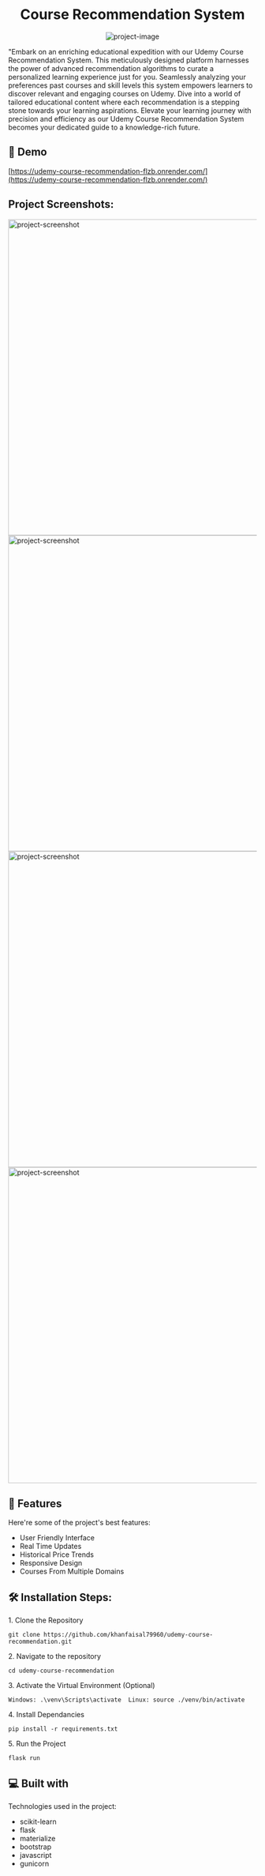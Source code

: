 <h1 align="center" id="title">Course Recommendation System</h1>

<p align="center"><img src="https://socialify.git.ci/khanfaisal79960/udemy-course-recommendation/image?description=1&amp;descriptionEditable=Unlocking%20Learning%20Potential%3A%20A%20Guided%20Journey%20Through%20Personalized%20%20Udemy%20Course%20Recommendations&amp;language=1&amp;name=1&amp;owner=1&amp;pattern=Circuit%20Board&amp;theme=Light" alt="project-image"></p>

<p id="description">"Embark on an enriching educational expedition with our Udemy Course Recommendation System. This meticulously designed platform harnesses the power of advanced recommendation algorithms to curate a personalized learning experience just for you. Seamlessly analyzing your preferences past courses and skill levels this system empowers learners to discover relevant and engaging courses on Udemy. Dive into a world of tailored educational content where each recommendation is a stepping stone towards your learning aspirations. Elevate your learning journey with precision and efficiency as our Udemy Course Recommendation System becomes your dedicated guide to a knowledge-rich future.</p>

<h2>🚀 Demo</h2>

[https://udemy-course-recommendation-flzb.onrender.com/](https://udemy-course-recommendation-flzb.onrender.com/)

<h2>Project Screenshots:</h2>

<img src="https://i.ibb.co/6DsYLsD/Screenshot-2024-03-05-155926.png" alt="project-screenshot" width="640" height="640/">

<img src="https://i.ibb.co/ck0SjRg/Screenshot-2024-03-05-155947.png" alt="project-screenshot" width="640" height="640/">

<img src="https://i.ibb.co/m67bNPk/Screenshot-2024-03-05-160013.png" alt="project-screenshot" width="640" height="640/">

<img src="https://i.ibb.co/zshfqP9/Screenshot-2024-03-05-160021.png" alt="project-screenshot" width="640" height="640/">

  
  
<h2>🧐 Features</h2>

Here're some of the project's best features:

*   User Friendly Interface
*   Real Time Updates
*   Historical Price Trends
*   Responsive Design
*   Courses From Multiple Domains

<h2>🛠️ Installation Steps:</h2>

<p>1. Clone the Repository</p>

```
git clone https://github.com/khanfaisal79960/udemy-course-recommendation.git
```

<p>2. Navigate to the repository</p>

```
cd udemy-course-recommendation
```

<p>3. Activate the Virtual Environment (Optional)</p>

```
Windows: .\venv\Scripts\activate  Linux: source ./venv/bin/activate
```

<p>4. Install Dependancies</p>

```
pip install -r requirements.txt
```

<p>5. Run the Project</p>

```
flask run
```

  
  
<h2>💻 Built with</h2>

Technologies used in the project:

*   scikit-learn
*   flask
*   materialize
*   bootstrap
*   javascript
*   gunicorn
